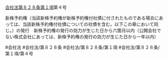 [会社法第８２８条第１項](会社法＿＿＿＿第８２８条第１項)第４号

新株予約権（当該新株予約権が新株予約権付社債に付されたものである場合にあっては、当該新株予約権付社債についての社債を含む。以下この章において同じ。）の発行　新株予約権の発行の効力が生じた日から六箇月以内（公開会社でない株式会社にあっては、新株予約権の発行の効力が生じた日から一年以内）


#会社法
#会社法/第８２８条
#会社法/第８２８条/第１項
#会社法/第８２８条/第１項/第４号
